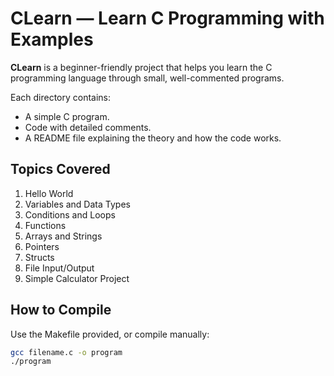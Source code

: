 # CLearn — Learn C Programming with Examples

**CLearn** is a beginner-friendly project that helps you learn the C programming language through small, well-commented programs.

Each directory contains:
- A simple C program.
- Code with detailed comments.
- A README file explaining the theory and how the code works.

## Topics Covered

1. Hello World
2. Variables and Data Types
3. Conditions and Loops
4. Functions
5. Arrays and Strings
6. Pointers
7. Structs
8. File Input/Output
9. Simple Calculator Project

## How to Compile

Use the Makefile provided, or compile manually:

```bash
gcc filename.c -o program
./program
